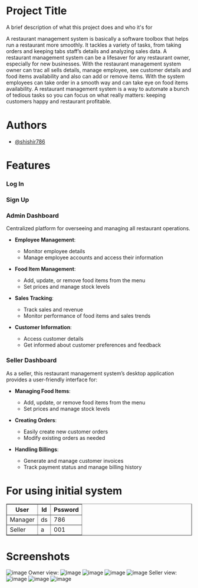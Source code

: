
# Project Title

A brief description of what this project does and who it's for

A restaurant management system is basically a software toolbox that helps run a restaurant more smoothly. It tackles a variety of tasks, from taking orders and keeping tabs staff’s details and analyzing sales data. A restaurant management system can be a lifesaver for any restaurant owner, especially for new businesses. With the restaurant management system owner can trac all sells details, manage employee, see customer details and food items availability and also can add or remove items. With the system employees can take order in a smooth way and can take eye on food items availability. A restaurant management system is a way to automate a bunch of tedious tasks so you can focus on what really matters: keeping customers happy and restaurant profitable.

# Authors

- [@shishir786](https://www.github.com/shishir786)


# Features
### Log In
### Sign Up



### Admin Dashboard

Centralized platform for overseeing and managing all restaurant operations.

- **Employee Management**: 
  - Monitor employee details
  - Manage employee accounts and access their information

- **Food Item Management**: 
  - Add, update, or remove food items from the menu
  - Set prices and manage stock levels

- **Sales Tracking**: 
  - Track sales and revenue
  - Monitor performance of food items and sales trends

- **Customer Information**: 
  - Access customer details
  - Get informed about customer preferences and feedback


### Seller Dashboard

As a seller, this restaurant management system’s desktop application provides a user-friendly interface for:

- **Managing Food Items**: 
  - Add, update, or remove food items from the menu
  - Set prices and manage stock levels

- **Creating Orders**: 
  - Easily create new customer orders
  - Modify existing orders as needed

- **Handling Billings**: 
  - Generate and manage customer invoices
  - Track payment status and manage billing history



# For using initial system 
<table border="1">
    <tr>
        <th>User</th>
        <th>Id</th>
        <th>Pssword</th>
    </tr>
    <tr>
        <td>Manager</td>
        <td>ds</td>
        <td>786</td>
    </tr>
    <tr>
        <td>Seller</td>
        <td>a</td>
        <td>001</td>
    </tr>
</table>


# Screenshots



![image](https://github.com/shishir786/resturent_manegement_system/assets/112066110/87e74fb1-7738-4906-9508-23eb3e846687)
Owner view:
![image](https://github.com/shishir786/resturent_manegement_system/assets/112066110/16335ef6-6ac3-41fd-b972-da926e0f2b22)
![image](https://github.com/shishir786/resturent_manegement_system/assets/112066110/7e4eb461-8445-45c1-9c46-ee6f37fdf1ba)
![image](https://github.com/shishir786/resturent_manegement_system/assets/112066110/1aee663a-664d-4eeb-9f51-72421ce7110d)
![image](https://github.com/shishir786/resturent_manegement_system/assets/112066110/edf3041c-de06-4f01-ab4e-0b771a264d77)
Seller view:
![image](https://github.com/shishir786/resturent_manegement_system/assets/112066110/a209b325-d691-4057-82d4-a7b0b80fb2dc)
![image](https://github.com/shishir786/resturent_manegement_system/assets/112066110/44902062-49ba-4ff4-94b2-34aaa8b96efb)
![image](https://github.com/shishir786/resturent_manegement_system/assets/112066110/be4e316b-9dd4-4672-a505-eebe6ba412b7)
